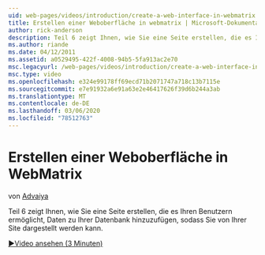 ```yaml
---
uid: web-pages/videos/introduction/create-a-web-interface-in-webmatrix
title: Erstellen einer Weboberfläche in webmatrix | Microsoft-Dokumentation
author: rick-anderson
description: Teil 6 zeigt Ihnen, wie Sie eine Seite erstellen, die es Ihren Benutzern ermöglicht, Daten zu Ihrer Datenbank hinzuzufügen, sodass Sie von Ihrer Site dargestellt werden kann.
ms.author: riande
ms.date: 04/12/2011
ms.assetid: a0529495-422f-4008-94b5-5fa913ac2e70
msc.legacyurl: /web-pages/videos/introduction/create-a-web-interface-in-webmatrix
msc.type: video
ms.openlocfilehash: e324e99178ff69ecd71b2071747a718c13b7115e
ms.sourcegitcommit: e7e91932a6e91a63e2e46417626f39d6b244a3ab
ms.translationtype: MT
ms.contentlocale: de-DE
ms.lasthandoff: 03/06/2020
ms.locfileid: "78512763"
---
```

# <a name="create-a-web-interface-in-webmatrix"></a>Erstellen einer Weboberfläche in WebMatrix

von [Advaiya](https://twitter.com/Advaiyasolns)

Teil 6 zeigt Ihnen, wie Sie eine Seite erstellen, die es Ihren Benutzern ermöglicht, Daten zu Ihrer Datenbank hinzuzufügen, sodass Sie von Ihrer Site dargestellt werden kann.

[&#9654;Video ansehen (3 Minuten)](https://channel9.msdn.com/Blogs/ASP-NET-Site-Videos/create-a-web-interface-in-webmatrix)
